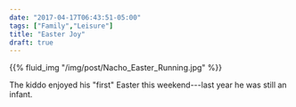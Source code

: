 ```yaml
---
date: "2017-04-17T06:43:51-05:00"
tags: ["Family","Leisure"]
title: "Easter Joy"
draft: true
---
```



{{% fluid_img "/img/post/Nacho_Easter_Running.jpg" %}}


The kiddo enjoyed his "first" Easter this weekend---last year he was still an infant.


<!--more-->

<!--

{{% fluid_img class="pure-u-1-2" src="/img/post/Nacho_Easter_Ball.jpg" %}} And what happenes when I rite a bunch of miscellanous text.

{{% fluid_img class="pure-u-1-2" src="/img/post/Nacho_Easter_Bunny_Bye.jpg" %}} -->

<!--
{{% fluid_img
  "pure-u-1-2 /img/post/Nacho_Easter_Ball.jpg"
  "pure-u-1-2 /img/post/Nacho_Easter_Bunny_Bye.jpg"
%}} -->
